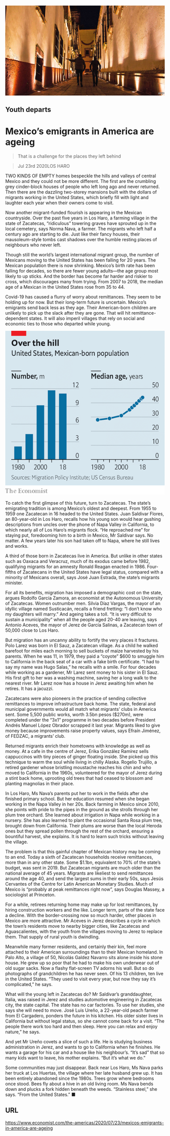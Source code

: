 ![](./images/20200725_AMP003_1.jpg)

## Youth departs

# Mexico’s emigrants in America are ageing

> That is a challenge for the places they left behind

> Jul 23rd 2020LOS HARO

TWO KINDS OF EMPTY homes bespeckle the hills and valleys of central Mexico and they could not be more different. The first are the crumbling grey cinder-block houses of people who left long ago and never returned. Then there are the dazzling two-storey mansions built with the dollars of migrants working in the United States, which briefly fill with light and laughter each year when their owners come to visit.

Now another migrant-funded flourish is appearing in the Mexican countryside. Over the past five years in Los Haro, a farming village in the state of Zacatecas, “ridiculous” towering graves have sprouted up in the local cemetery, says Norma Nava, a farmer. The migrants who left half a century ago are starting to die. Just like their fancy houses, their mausoleum-style tombs cast shadows over the humble resting places of neighbours who never left.

Though still the world’s largest international migrant group, the number of Mexicans moving to the United States has been falling for 20 years. The Mexican population there is now shrinking. Mexico’s birth rate has been falling for decades, so there are fewer young adults—the age group most likely to up sticks. And the border has become far harder and riskier to cross, which discourages many from trying. From 2007 to 2018, the median age of a Mexican in the United States rose from 35 to 44.

Covid-19 has caused a flurry of worry about remittances. They seem to be holding up for now. But their long-term future is uncertain. Mexico’s emigrants send back less as they age. Their American-born children are unlikely to pick up the slack after they are gone. That will hit remittance-dependent states. It will also imperil villages that rely on social and economic ties to those who departed while young.



![](./images/20200725_AMC578_0.png)

To catch the first glimpse of this future, turn to Zacatecas. The state’s emigrating tradition is among Mexico’s oldest and deepest. From 1955 to 1959 one Zacatecan in 16 headed to the United States. Juan Saldivar Flores, an 80-year-old in Los Haro, recalls how his young son would hear gushing descriptions from uncles over the phone of Napa Valley in California, to which nearly all of Los Haro’s migrants flock. “He reproached me” for staying put, foredooming him to a birth in Mexico, Mr Saldivar says. No matter. A few years later his son had taken off to Napa, where he still lives and works.

A third of those born in Zacatecas live in America. But unlike in other states such as Oaxaca and Veracruz, much of its exodus came before 1982, qualifying migrants for an amnesty Ronald Reagan enacted in 1986. Four-fifths of Zacatecans in the United States have legal status, compared with a minority of Mexicans overall, says José Juan Estrada, the state’s migrants minister.

For all its benefits, migration has imposed a demographic cost on the state, argues Rodolfo García Zamora, an economist at the Autonomous University of Zacatecas. Women outnumber men. Silvia Díaz Vargas, the mayor of an idyllic village named Susticacán, recalls a friend fretting: “I don’t know who my daughters will marry.” And ageing takes a toll. “It is very difficult to sustain a municipality” when all the people aged 20-40 are leaving, says Antonio Aceves, the mayor of Jerez de García Salinas, a Zacatecan town of 50,000 close to Los Haro.

But migration has an uncanny ability to fortify the very places it fractures. Polo Larez was born in El Sauz, a Zacatecan village. As a child he walked barefoot for miles each morning to sell buckets of maize harvested by his parents. When he was 11, in 1979, they paid a “coyote” $600 to smuggle him to California in the back seat of a car with a fake birth certificate. “I had to say my name was Hugo Salas,” he recalls with a smile. For four decades while working as a gardener, Mr Larez sent money to his sister in El Sauz. His first gift to her was a washing machine, saving her a long walk to the nearest river. Mr Larez now has a house in Jerez awaiting him when he retires. It has a jacuzzi.

Zacatecans were also pioneers in the practice of sending collective remittances to improve infrastructure back home. The state, federal and municipal governments would all match what migrants’ clubs in America sent. Some 5,500 public works, worth 3.5bn pesos ($270m), were completed under the “3x1” programme in two decades before President Andrés Manuel López Obrador scrapped it last year. Migrants liked to give money because improvements raise property values, says Efraín Jiménez, of FEDZAC, a migrants’ club.

Returned migrants enrich their hometowns with knowledge as well as money. At a cafe in the centre of Jerez, Erika González Ramírez sells cappuccinos with tiny pieces of ginger floating inside. She picked up this technique to warm the soul while living in chilly Alaska. Rogelio Trujillo, a retired gardener whose bristling moustache reaches his chin and who moved to California in the 1960s, volunteered for the mayor of Jerez during a stint back home, uprooting old trees that had ceased to blossom and planting magnolias in their place.

In Los Haro, Ms Nava’s parents put her to work in the fields after she finished primary school. But her education resumed when she began working in the Napa Valley in her 20s. Back farming in Mexico since 2010, she points with pride to the pipes in the ground as she strolls through her plum tree orchard. She learned about irrigation in Napa while working in a nursery. She has also learned to plant the occasional Santa Rosa plum tree, brought down from California. Their plums are worse than the local Heroda ones but they spread pollen through the rest of the orchard, ensuring a bountiful harvest, she explains. It is hard to learn such tricks without leaving the village.

The problem is that this gainful chapter of Mexican history may be coming to an end. Today a sixth of Zacatecan households receive remittances, more than in any other state. Some $1.1bn, equivalent to 70% of the state’s budget, was sent in 2019. But Zacatecan migrants are much older than the national average of 45 years. Migrants are likeliest to send remittances around the age 40, and send the largest sums in their early 50s, says Jesús Cervantes of the Centre for Latin American Monetary Studies. Much of Mexico is “probably at peak remittances right now”, says Douglas Massey, a sociologist at Princeton.

For a while, retirees returning home may make up for lost remittances, by hiring construction workers and the like. Longer term, parts of the state face a decline. With the border-crossing now so much harder, other places in Mexico are more attractive. Mr Aceves in Jerez describes a cycle in which the town’s residents move to nearby bigger cities, like Zacatecas and Aguascalientes, with the youth from the villages moving to Jerez to replace them. That supply of rural youth is dwindling.

Meanwhile many former residents, and certainly their kin, feel more attached to their American surroundings than to their Mexican homeland. In Palo Alto, a village of 50, Nicolás Galdez Navarro sits alone inside his stone house. He grew up so poor that he had to make his own underwear out of old sugar sacks. Now a flashy flat-screen TV adorns his wall. But so do photographs of grandchildren he has never seen. Of his 13 children, ten live in the United States. “They used to visit every year, but now they say it’s complicated,” he says.

What will the young left in Zacatecas do? Mr Saldivar’s granddaughter, Italia, was raised in Jerez and studies automotive engineering in Zacatecas city, the state capital. The state has no car factories. To use her studies, she says she will need to move. José Luis Ureño, a 22-year-old peach farmer from El Cargadero, ponders the future in his kitchen. His older sister lives in California but without legal status, so she cannot come back for a visit. “The people there work too hard and then sleep. Here you can relax and enjoy nature,” he says.

And yet Mr Ureño covets a slice of such a life. He is studying business administration in Jerez, and wants to go to California when he finishes. He wants a garage for his car and a house like his neighbour’s. “It’s sad” that so many kids want to leave, his mother explains. “But it’s what we do.”

Some communities may just disappear. Back near Los Haro, Ms Nava parks her truck at Los Huertas, the village where her late husband grew up. It has been entirely abandoned since the 1980s. Trees grow where bedrooms once stood. Bees fly about a hive in an old living room. Ms Nava bends down and plucks a fork hidden beneath the weeds. “Stainless steel,” she says. “From the United States.” ■

## URL

https://www.economist.com/the-americas/2020/07/23/mexicos-emigrants-in-america-are-ageing
